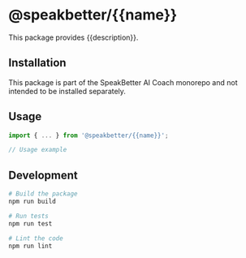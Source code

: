 # @speakbetter/{{name}}

This package provides {{description}}.

## Installation

This package is part of the SpeakBetter AI Coach monorepo and not intended to be installed separately.

## Usage

```typescript
import { ... } from '@speakbetter/{{name}}';

// Usage example
```

## Development

```bash
# Build the package
npm run build

# Run tests
npm run test

# Lint the code
npm run lint
```
